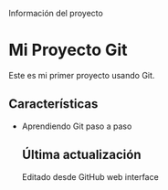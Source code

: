 Información del proyecto
  
   # Mi Proyecto Git
   
   Este es mi primer proyecto usando Git.
   
   ## Características
   - Aprendiendo Git paso a paso 
 
     ## Última actualización
     Editado desde GitHub web interface
